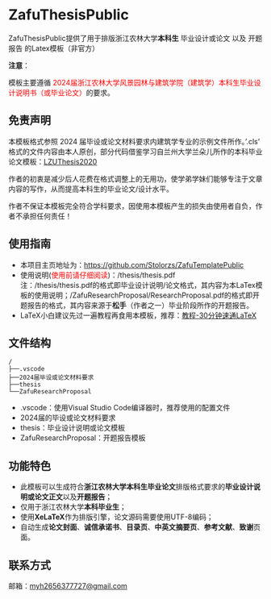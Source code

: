 
# ZafuThesisPublic


ZafuThesisPublic提供了用于排版浙江农林大学**本科生** 毕业设计或论文 以及 开题报告 的Latex模板（非官方）

**注意**：

模板主要遵循<font color = red> 2024届浙江农林大学风景园林与建筑学院（建筑学）本科生毕业设计说明书（或毕业论文）</font>的要求。
## 免责声明
本模板格式参照 2024 届毕设或论文材料要求内建筑学专业的示例文件所作。’.cls’ 格式的文件内容由本人原创，部分代码借鉴学习自兰州大学兰朵儿所作的本科毕业论文模板：[LZUThesis2020](https://github.com/yuhldr/LZUThesis2020)

作者的初衷是减少后人花费在格式调整上的无用功，使学弟学妹们能够专注于文章内容的写作，从而提高本科生的毕业论文/设计水平。

作者不保证本模板完全符合学科要求，因使用本模板产生的损失由使用者自负，作者不承担任何责任！

## 使用指南
- 本项目主页地址为：https://github.com/Stolorzs/ZafuTemplatePublic
- 使用说明(<font color ="red">使用前请仔细阅读</font>)：/thesis/thesis.pdf  
  注：/thesis/thesis.pdf的格式即毕业设计说明/论文格式，其内容为本LaTex模板的使用说明；/ZafuResearchProposal/ResearchProposal.pdf的格式即开题报告的格式，其内容来源于**松手**（作者之一）毕业阶段所作的开题报告。
- LaTeX小白建议先过一遍教程再食用本模板，推荐：[教程-30分钟速通LaTeX](https://www.bilibili.com/video/BV1Mc411S75c?p=6&vd_source=0332e23098482db275098751af53ce78)

## 文件结构 
```
/
├──.vscode
├──2024届毕设或论文材料要求
├──thesis
└──ZafuResearchProposal
```
- .vscode：使用Visual Studio Code编译器时，推荐使用的配置文件
- 2024届的毕设或论文材料要求
- thesis：毕业设计说明或论文模板
- ZafuResearchProposal：开题报告模板

## 功能特色
- 此模板可以生成符合**浙江农林大学本科生毕业论文**排版格式要求的**毕业设计说明或论文正文**以及**开题报告**；
- 仅用于浙江农林大学**本科毕业生**；
- 使用**XeLaTeX**作为排版引擎，论文源码需要使用UTF-8编码；
- 自动生成**论文封面**、**诚信承诺书**、**目录页**、**中英文摘要页**、**参考文献**、**致谢**页面。

## 联系方式
邮箱：myh2656377727@gmail.com
